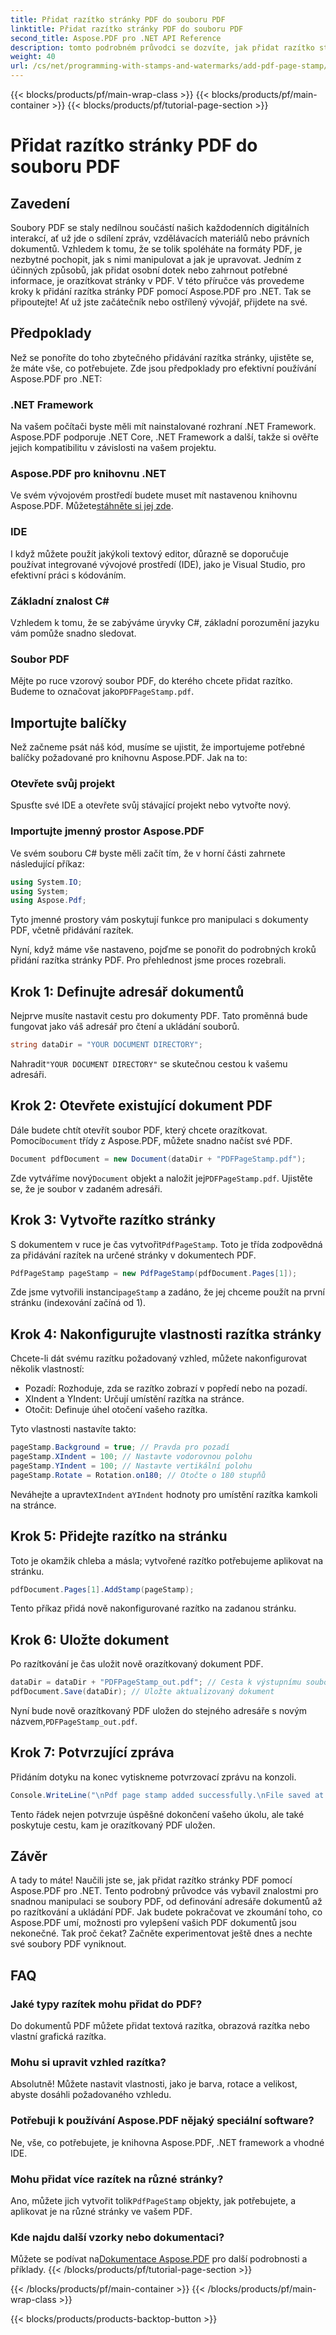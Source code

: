```yaml
---
title: Přidat razítko stránky PDF do souboru PDF
linktitle: Přidat razítko stránky PDF do souboru PDF
second_title: Aspose.PDF pro .NET API Reference
description: tomto podrobném průvodci se dozvíte, jak přidat razítko stránky PDF pomocí Aspose.PDF for .NET. Zvyšte dopad svých dokumentů PDF.
weight: 40
url: /cs/net/programming-with-stamps-and-watermarks/add-pdf-page-stamp/
---
```


{{< blocks/products/pf/main-wrap-class >}}
{{< blocks/products/pf/main-container >}}
{{< blocks/products/pf/tutorial-page-section >}}

# Přidat razítko stránky PDF do souboru PDF

## Zavedení

Soubory PDF se staly nedílnou součástí našich každodenních digitálních interakcí, ať už jde o sdílení zpráv, vzdělávacích materiálů nebo právních dokumentů. Vzhledem k tomu, že se tolik spoléháte na formáty PDF, je nezbytné pochopit, jak s nimi manipulovat a jak je upravovat. Jedním z účinných způsobů, jak přidat osobní dotek nebo zahrnout potřebné informace, je orazítkovat stránky v PDF. V této příručce vás provedeme kroky k přidání razítka stránky PDF pomocí Aspose.PDF pro .NET. Tak se připoutejte! Ať už jste začátečník nebo ostřílený vývojář, přijdete na své.

## Předpoklady

Než se ponoříte do toho zbytečného přidávání razítka stránky, ujistěte se, že máte vše, co potřebujete. Zde jsou předpoklady pro efektivní používání Aspose.PDF pro .NET:

### .NET Framework
Na vašem počítači byste měli mít nainstalované rozhraní .NET Framework. Aspose.PDF podporuje .NET Core, .NET Framework a další, takže si ověřte jejich kompatibilitu v závislosti na vašem projektu.

### Aspose.PDF pro knihovnu .NET
 Ve svém vývojovém prostředí budete muset mít nastavenou knihovnu Aspose.PDF. Můžete[stáhněte si jej zde](https://releases.aspose.com/pdf/net/). 

### IDE
I když můžete použít jakýkoli textový editor, důrazně se doporučuje používat integrované vývojové prostředí (IDE), jako je Visual Studio, pro efektivní práci s kódováním.

### Základní znalost C#
Vzhledem k tomu, že se zabýváme úryvky C#, základní porozumění jazyku vám pomůže snadno sledovat.

### Soubor PDF
 Mějte po ruce vzorový soubor PDF, do kterého chcete přidat razítko. Budeme to označovat jako`PDFPageStamp.pdf`. 

## Importujte balíčky 

Než začneme psát náš kód, musíme se ujistit, že importujeme potřebné balíčky požadované pro knihovnu Aspose.PDF. Jak na to:

### Otevřete svůj projekt
Spusťte své IDE a otevřete svůj stávající projekt nebo vytvořte nový.

### Importujte jmenný prostor Aspose.PDF
Ve svém souboru C# byste měli začít tím, že v horní části zahrnete následující příkaz:

```csharp
using System.IO;
using System;
using Aspose.Pdf;
```

Tyto jmenné prostory vám poskytují funkce pro manipulaci s dokumenty PDF, včetně přidávání razítek.

Nyní, když máme vše nastaveno, pojďme se ponořit do podrobných kroků přidání razítka stránky PDF. Pro přehlednost jsme proces rozebrali. 

## Krok 1: Definujte adresář dokumentů

Nejprve musíte nastavit cestu pro dokumenty PDF. Tato proměnná bude fungovat jako váš adresář pro čtení a ukládání souborů.

```csharp
string dataDir = "YOUR DOCUMENT DIRECTORY";
```

 Nahradit`"YOUR DOCUMENT DIRECTORY"` se skutečnou cestou k vašemu adresáři.

## Krok 2: Otevřete existující dokument PDF

 Dále budete chtít otevřít soubor PDF, který chcete orazítkovat. Pomocí`Document` třídy z Aspose.PDF, můžete snadno načíst své PDF.

```csharp
Document pdfDocument = new Document(dataDir + "PDFPageStamp.pdf");
```

 Zde vytváříme nový`Document` objekt a naložit jej`PDFPageStamp.pdf`. Ujistěte se, že je soubor v zadaném adresáři.

## Krok 3: Vytvořte razítko stránky

 S dokumentem v ruce je čas vytvořit`PdfPageStamp`. Toto je třída zodpovědná za přidávání razítek na určené stránky v dokumentech PDF.

```csharp
PdfPageStamp pageStamp = new PdfPageStamp(pdfDocument.Pages[1]);
```

Zde jsme vytvořili instanci`pageStamp` a zadáno, že jej chceme použít na první stránku (indexování začíná od 1).

## Krok 4: Nakonfigurujte vlastnosti razítka stránky

Chcete-li dát svému razítku požadovaný vzhled, můžete nakonfigurovat několik vlastností:

- Pozadí: Rozhoduje, zda se razítko zobrazí v popředí nebo na pozadí.
- XIndent a YIndent: Určují umístění razítka na stránce.
- Otočit: Definuje úhel otočení vašeho razítka.

Tyto vlastnosti nastavíte takto:

```csharp
pageStamp.Background = true; // Pravda pro pozadí
pageStamp.XIndent = 100; // Nastavte vodorovnou polohu
pageStamp.YIndent = 100; // Nastavte vertikální polohu
pageStamp.Rotate = Rotation.on180; // Otočte o 180 stupňů
```

 Neváhejte a upravte`XIndent` a`YIndent` hodnoty pro umístění razítka kamkoli na stránce.

## Krok 5: Přidejte razítko na stránku

Toto je okamžik chleba a másla; vytvořené razítko potřebujeme aplikovat na stránku.

```csharp
pdfDocument.Pages[1].AddStamp(pageStamp);
```

Tento příkaz přidá nově nakonfigurované razítko na zadanou stránku.

## Krok 6: Uložte dokument

Po razítkování je čas uložit nově orazítkovaný dokument PDF. 

```csharp
dataDir = dataDir + "PDFPageStamp_out.pdf"; // Cesta k výstupnímu souboru
pdfDocument.Save(dataDir); // Uložte aktualizovaný dokument
```

Nyní bude nově orazítkovaný PDF uložen do stejného adresáře s novým názvem,`PDFPageStamp_out.pdf`.

## Krok 7: Potvrzující zpráva

Přidáním dotyku na konec vytiskneme potvrzovací zprávu na konzoli.

```csharp
Console.WriteLine("\nPdf page stamp added successfully.\nFile saved at " + dataDir);
```

Tento řádek nejen potvrzuje úspěšné dokončení vašeho úkolu, ale také poskytuje cestu, kam je orazítkovaný PDF uložen.

## Závěr

A tady to máte! Naučili jste se, jak přidat razítko stránky PDF pomocí Aspose.PDF pro .NET. Tento podrobný průvodce vás vybavil znalostmi pro snadnou manipulaci se soubory PDF, od definování adresáře dokumentů až po razítkování a ukládání PDF. Jak budete pokračovat ve zkoumání toho, co Aspose.PDF umí, možnosti pro vylepšení vašich PDF dokumentů jsou nekonečné. Tak proč čekat? Začněte experimentovat ještě dnes a nechte své soubory PDF vyniknout.

## FAQ

### Jaké typy razítek mohu přidat do PDF?  
Do dokumentů PDF můžete přidat textová razítka, obrazová razítka nebo vlastní grafická razítka.

### Mohu si upravit vzhled razítka?  
Absolutně! Můžete nastavit vlastnosti, jako je barva, rotace a velikost, abyste dosáhli požadovaného vzhledu.

### Potřebuji k používání Aspose.PDF nějaký speciální software?  
Ne, vše, co potřebujete, je knihovna Aspose.PDF, .NET framework a vhodné IDE.

### Mohu přidat více razítek na různé stránky?  
 Ano, můžete jich vytvořit tolik`PdfPageStamp` objekty, jak potřebujete, a aplikovat je na různé stránky ve vašem PDF.

### Kde najdu další vzorky nebo dokumentaci?  
 Můžete se podívat na[Dokumentace Aspose.PDF](https://reference.aspose.com/pdf/net/) pro další podrobnosti a příklady.
{{< /blocks/products/pf/tutorial-page-section >}}

{{< /blocks/products/pf/main-container >}}
{{< /blocks/products/pf/main-wrap-class >}}

{{< blocks/products/products-backtop-button >}}
